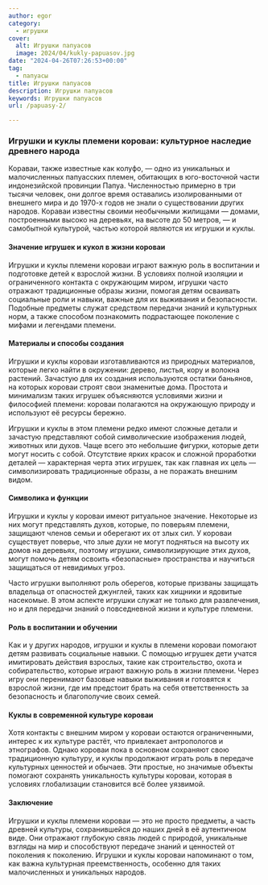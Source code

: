 ```yaml
---
author: egor
category:
  - игрушки
cover:
  alt: Игрушки папуасов
  image: 2024/04/kukly-papuasov.jpg
date: "2024-04-26T07:26:53+00:00"
tag:
  - папуасы
title: Игрушки папуасов
description: Игрушки папуасов
keywords: Игрушки папуасов
url: /papuasy-2/

---
```

### Игрушки и куклы племени короваи: культурное наследие древнего народа

Кораваи, также известные как колуфо, — одно из уникальных и малочисленных папуасских племен, обитающих в юго-восточной части индонезийской провинции Папуа. Численностью примерно в три тысячи человек, они долгое время оставались изолированными от внешнего мира и до 1970-х годов не знали о существовании других народов. Кораваи известны своими необычными жилищами — домами, построенными высоко на деревьях, на высоте до 50 метров, — и самобытной культурой, частью которой являются их игрушки и куклы.

#### Значение игрушек и кукол в жизни короваи

Игрушки и куклы племени короваи играют важную роль в воспитании и подготовке детей к взрослой жизни. В условиях полной изоляции и ограниченного контакта с окружающим миром, игрушки часто отражают традиционные образы жизни, помогая детям осваивать социальные роли и навыки, важные для их выживания и безопасности. Подобные предметы служат средством передачи знаний и культурных норм, а также способом познакомить подрастающее поколение с мифами и легендами племени.

#### Материалы и способы создания

Игрушки и куклы короваи изготавливаются из природных материалов, которые легко найти в окружении: дерево, листья, кору и волокна растений. Зачастую для их создания используются остатки баньянов, на которых короваи строят свои знаменитые дома. Простота и минимализм таких игрушек объясняются условиями жизни и философией племени: короваи полагаются на окружающую природу и используют её ресурсы бережно.

Игрушки и куклы в этом племени редко имеют сложные детали и зачастую представляют собой символические изображения людей, животных или духов. Чаще всего это небольшие фигурки, которые дети могут носить с собой. Отсутствие ярких красок и сложной проработки деталей — характерная черта этих игрушек, так как главная их цель — символизировать традиционные образы, а не поражать внешним видом.

#### Символика и функции

Игрушки и куклы у короваи имеют ритуальное значение. Некоторые из них могут представлять духов, которые, по поверьям племени, защищают членов семьи и оберегают их от злых сил. У короваи существует поверье, что злые духи не могут подняться на высоту их домов на деревьях, поэтому игрушки, символизирующие этих духов, могут помочь детям освоить «безопасные» пространства и научиться защищаться от невидимых угроз.

Часто игрушки выполняют роль оберегов, которые призваны защищать владельца от опасностей джунглей, таких как хищники и ядовитые насекомые. В этом аспекте игрушки служат не только для развлечения, но и для передачи знаний о повседневной жизни и культуре племени.

#### Роль в воспитании и обучении

Как и у других народов, игрушки и куклы в племени короваи помогают детям развивать социальные навыки. С помощью игрушек дети учатся имитировать действия взрослых, такие как строительство, охота и собирательство, которые играют важную роль в жизни племени. Через игру они перенимают базовые навыки выживания и готовятся к взрослой жизни, где им предстоит брать на себя ответственность за безопасность и благополучие своих семей.

#### Куклы в современной культуре короваи

Хотя контакты с внешним миром у короваи остаются ограниченными, интерес к их культуре растёт, что привлекает антропологов и этнографов. Однако короваи пока в основном сохраняют свою традиционную культуру, и куклы продолжают играть роль в передаче культурных ценностей и обычаев. Эти простые, но значимые объекты помогают сохранять уникальность культуры короваи, которая в условиях глобализации становится всё более уязвимой.

#### Заключение

Игрушки и куклы племени короваи — это не просто предметы, а часть древней культуры, сохранившейся до наших дней в её аутентичном виде. Они отражают глубокую связь людей с природой, уникальные взгляды на мир и способствуют передаче знаний и ценностей от поколения к поколению. Игрушки и куклы короваи напоминают о том, как важна культурная преемственность, особенно для таких малочисленных и уникальных народов.

